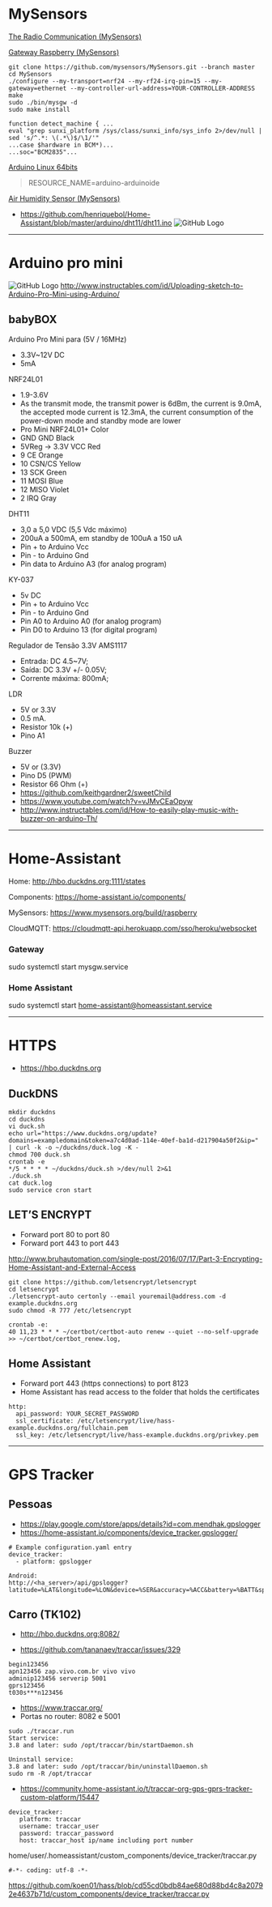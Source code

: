 # MySensors

[The Radio Communication (MySensors)](https://www.mysensors.org/about/network)

[Gateway Raspberry (MySensors)](https://www.mysensors.org/build/raspberry)
```
git clone https://github.com/mysensors/MySensors.git --branch master
cd MySensors
./configure --my-transport=nrf24 --my-rf24-irq-pin=15 --my-gateway=ethernet --my-controller-url-address=YOUR-CONTROLLER-ADDRESS
make
sudo ./bin/mysgw -d
sudo make install
```
```
function detect_machine { ...
eval "grep sunxi_platform /sys/class/sunxi_info/sys_info 2>/dev/null | sed 's/^.*: \(.*\)$/\1/'"
...case $hardware in BCM*)...
...soc="BCM2835"...
```

[Arduino Linux 64bits](https://www.arduino.cc/en/Main/Software)
> RESOURCE_NAME=arduino-arduinoide

[Air Humidity Sensor (MySensors)](https://www.mysensors.org/build/humidity)
* https://github.com/henriquebol/Home-Assistant/blob/master/arduino/dht11/dht11.ino
![GitHub Logo](/arduino/dht11/arduino_nrf_dht11_ldr_battery.png)

----------------------------------------------------------------------------------
# Arduino pro mini
![GitHub Logo](http://svc.dxcdn.com/upload/reviewpicture/201601/2f9e6fbb-d550-41d1-aa3c-72cdf441b05f.jpg)
http://www.instructables.com/id/Uploading-sketch-to-Arduino-Pro-Mini-using-Arduino/

## babyBOX

Arduino Pro Mini para (5V / 16MHz)
* 3.3V~12V DC
* 5mA

NRF24L01
* 1.9-3.6V
* As the transmit mode, the transmit power is 6dBm, the current is 9.0mA, the accepted mode current is 12.3mA, the current consumption of the power-down mode and standby mode are lower
* Pro Mini      NRF24L01+ Color
* GND	          GND	      Black
* 5VReg -> 3.3V	VCC	      Red
* 9	            CE	      Orange
* 10	          CSN/CS	  Yellow
* 13	          SCK	      Green
* 11	          MOSI	    Blue
* 12	          MISO	    Violet
* 2	            IRQ	      Gray

DHT11
* 3,0 a 5,0 VDC (5,5 Vdc máximo)
* 200uA a 500mA, em standby de 100uA a 150 uA
* Pin + to Arduino Vcc
* Pin - to Arduino Gnd
* Pin data to Arduino A3 (for analog program)

KY-037 
* 5v DC
* Pin + to Arduino Vcc
* Pin - to Arduino Gnd
* Pin A0 to Arduino A0 (for analog program)
* Pin D0 to Arduino 13 (for digital program)


Regulador de Tensão 3.3V AMS1117
* Entrada: DC 4.5~7V;
* Saída: DC 3.3V +/- 0.05V;
* Corrente máxima: 800mA;

LDR
* 5V or 3.3V
* 0.5 mA.
* Resistor 10k (+)
* Pino A1


Buzzer
* 5V or (3.3V)
* Pino D5 (PWM)
* Resistor 66 Ohm (+)
* https://github.com/keithgardner2/sweetChild
* https://www.youtube.com/watch?v=vJMvCEaOpyw
* http://www.instructables.com/id/How-to-easily-play-music-with-buzzer-on-arduino-Th/
----------------------------------------------------------------------------------
# Home-Assistant

Home: http://hbo.duckdns.org:1111/states

Components: https://home-assistant.io/components/

MySensors: https://www.mysensors.org/build/raspberry

CloudMQTT: https://cloudmqtt-api.herokuapp.com/sso/heroku/websocket

### Gateway
sudo systemctl start mysgw.service

### Home Assistant
sudo systemctl start home-assistant@homeassistant.service

----------------------------------------------------------------------------------
# HTTPS
* https://hbo.duckdns.org

## DuckDNS
```
mkdir duckdns
cd duckdns
vi duck.sh
echo url="https://www.duckdns.org/update?domains=exampledomain&token=a7c4d0ad-114e-40ef-ba1d-d217904a50f2&ip=" | curl -k -o ~/duckdns/duck.log -K -
chmod 700 duck.sh
crontab -e
*/5 * * * * ~/duckdns/duck.sh >/dev/null 2>&1
./duck.sh
cat duck.log
sudo service cron start
```
## LET’S ENCRYPT
* Forward port 80 to port 80
* Forward port 443 to port 443

http://www.bruhautomation.com/single-post/2016/07/17/Part-3-Encrypting-Home-Assistant-and-External-Access

```
git clone https://github.com/letsencrypt/letsencrypt
cd letsencrypt
./letsencrypt-auto certonly --email youremail@address.com -d example.duckdns.org
sudo chmod -R 777 /etc/letsencrypt

crontab -e:
40 11,23 * * * ~/certbot/certbot-auto renew --quiet --no-self-upgrade >> ~/certbot/certbot_renew.log,
```
## Home Assistant 
* Forward port 443 (https connections) to port 8123
* Home Assistant has read access to the folder that holds the certificates

```
http:
  api_password: YOUR_SECRET_PASSWORD
  ssl_certificate: /etc/letsencrypt/live/hass-example.duckdns.org/fullchain.pem
  ssl_key: /etc/letsencrypt/live/hass-example.duckdns.org/privkey.pem
```
----------------------------------------------------------------------------------
# GPS Tracker

## Pessoas
* https://play.google.com/store/apps/details?id=com.mendhak.gpslogger
* https://home-assistant.io/components/device_tracker.gpslogger/
```
# Example configuration.yaml entry
device_tracker:
  - platform: gpslogger

Android:
http://<ha_server>/api/gpslogger?latitude=%LAT&longitude=%LON&device=%SER&accuracy=%ACC&battery=%BATT&speed=%SPD&direction=%DIR&altitude=%ALT&provider=%PROV&activity=%ACT
```

## Carro (TK102)
* http://hbo.duckdns.org:8082/

* https://github.com/tananaev/traccar/issues/329

```
begin123456
apn123456 zap.vivo.com.br vivo vivo
adminip123456 serverip 5001
gprs123456
t030s***n123456
```

* https://www.traccar.org/
* Portas no router: 8082 e 5001

```
sudo ./traccar.run
Start service:
3.8 and later: sudo /opt/traccar/bin/startDaemon.sh

Uninstall service:
3.8 and later: sudo /opt/traccar/bin/uninstallDaemon.sh
sudo rm -R /opt/traccar
```

* https://community.home-assistant.io/t/traccar-org-gps-gprs-tracker-custom-platform/15447

```
device_tracker:
   platform: traccar
   username: traccar_user
   password: traccar_password
   host: traccar_host ip/name including port number
```

 home/user/.homeassistant/custom_components/device_tracker/traccar.py
 ```
 #-*- coding: utf-8 -*-
 ```
 https://github.com/koen01/hass/blob/cd55cd0bdb84ae680d88bd4c8a20792e4637b71d/custom_components/device_tracker/traccar.py
